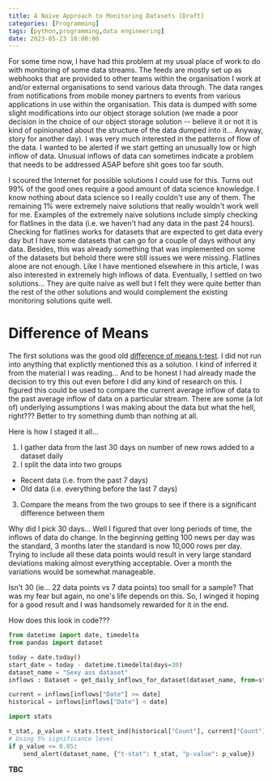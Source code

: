 ```yaml
---
title: A Naive Approach to Monitoring Datasets [Draft]
categories: [Programming]
tags: [python,programming,data engineering]
date: 2023-05-23 16:00:00
---
```


For some time now, I have had this problem at my usual place of work to do with monitoring
of some data streams. The feeds are mostly set up as webhooks that are provided to other
teams within the organisation I work at and/or external organisations to send various data
through. The data ranges from notifications from mobile money partners to events from
various applications in use within the organisation. This data is dumped with some slight
modifications into our object storage solution (we made a poor decision
in the choice of our object storage solution -- believe it or not it is kind of
opinionated about the structure of the data dumped into it... Anyway, story for another
day). I was very much interested in the patterns of flow of the data. I wanted to be
alerted if we start getting an unusually low or high inflow of data. Unusual inflows of
data can sometimes indicate a problem that needs to be addressed ASAP before shit goes
too far south.

I scoured the Internet for possible solutions I could use for this. Turns out 99% of the
good ones require a good amount of data science knowledge. I know nothing about data
science so I really couldn't use any of them. The remaining 1% were extremely naive
solutions that really wouldn't work well for me. Examples of the extremely naive solutions
include simply checking for flatlines in the data (i.e. we haven't had any data in the past
24 hours). Checking for flatlines works for datasets that are expected to get data every
day but I have some datasets that can go for a couple of days without any data. Besides,
this was already something that was implemented on some of the datasets but behold there
were still issues we were missing. Flatlines alone are not enough. Like I have mentioned
elsewhere in this article, I was also interested in extremely high inflows of data.
Eventually, I settled on two solutions... They are quite naive as well but I felt they
were quite better than the rest of the other solutions and would complement the existing
monitoring solutions quite well.

# Difference of Means

The first solutions was the good old
[difference of means t-test](https://www.khanacademy.org/math/ap-statistics/xfb5d8e68:inference-quantitative-means/two-sample-t-test-means/v/two-sample-t-test-for-difference-of-means).
I did not run into anything that explictly mentioned this as a solution. I kind of inferred
it from the material I was reading... And to be honest I had already made the decision to
try this out even before I did any kind of research on this. I figured this could be used
to compare the current average inflow of data to the past average inflow of data on
a particular stream. There are some (a lot of) underlying assumptions I was making about
the data but what the hell, right??? Better to try something dumb than nothing at all.

Here is how I staged it all...

1. I gather data from the last 30 days on number of new rows added to a dataset daily
2. I split the data into two groups
  - Recent data (i.e. from the past 7 days)
  - Old data (i.e. everything before the last 7 days)
3. Compare the means from the two groups to see if there is a significant difference
   between them

Why did I pick 30 days... Well I figured that over long periods of time, the inflows of
data do change. In the beginning getting 100 news per day was the standard, 3 months
later the standard is now 10,000 rows per day. Trying to include all these data points
would result in very large standard deviations making almost everything acceptable. Over
a month the variations would be somewhat manageable.

Isn't 30 (ie... 22 data points vs 7 data points) too small for a sample? That was my
fear but again, no one's life depends on this. So, I winged it hoping for a good result
and I was handsomely rewarded for it in the end.

How does this look in code???

```python
from datetime import date, timedelta
from pandas import dataset

today = date.today()
start_date = today - datetime.timedelta(days=30)
dataset_name = "Sexy ass dataset"
inflows : Dataset = get_daily_inflows_for_dataset(dataset_name, from=start_date)

current = inflows[inflows["Date"] >= date]
historical = inflows[inflows["Date"] < date]

import stats

t_stat, p_value = stats.ttest_ind(historical["Count"], current["Count"]
# Using 5% significance level
if p_value <= 0.05:
    send_alert(dataset_name, {"t-stat": t_stat, "p-value": p_value})
```

**TBC**
